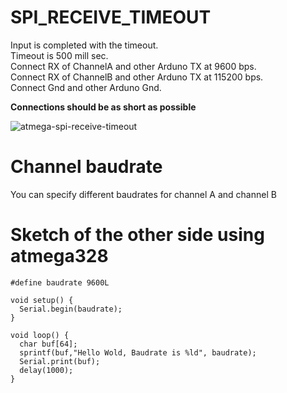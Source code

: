 # SPI_RECEIVE_TIMEOUT
Input is completed with the timeout.   
Timeout is 500 mill sec.   
Connect RX of ChannelA and other Arduno TX at 9600 bps.   
Connect RX of ChannelB and other Arduno TX at 115200 bps.   
Connect Gnd and other Arduno Gnd.   

__Connections should be as short as possible__

![atmega-spi-receive-timeout](https://user-images.githubusercontent.com/6020549/147806135-c94b7c34-aacd-41bb-8f95-24d8548a855e.jpg)

# Channel baudrate
You can specify different baudrates for channel A and channel B

# Sketch of the other side using atmega328
```
#define baudrate 9600L

void setup() {
  Serial.begin(baudrate);
}

void loop() {
  char buf[64];
  sprintf(buf,"Hello Wold, Baudrate is %ld", baudrate);
  Serial.print(buf);
  delay(1000);
}
```

